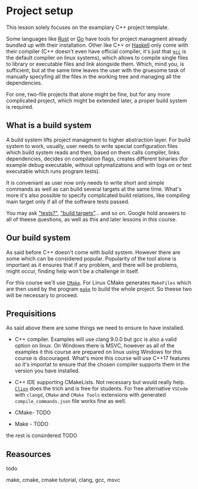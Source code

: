 # Project setup

This lesson solely focuses on the examplary C++ project template.

Some languages like [Rust](TODO_hyperlink) or [Go](TODO_hyperlink) have
tools for project managment already bundled up with their installation.
Other like C++ or [Haskell](TODO_hyperlink) only come with their compiler
(C++ doesn't even have official compiler, it's just that [`gcc`](TODO_hyperlink)
is the default compiler on linux systems), which allows
to compile single files to library or executable files and link alongside them.
Which, mind you, is sufficient, but at the same time leaves the user
with the gruesome task of manually specyfing all the files in the working tree
and managing all the dependencies.

For one, two-file projects that alone might be fine, but for any more
complicated project, which might be extended later, a proper build system is required.

## What is a build system

A build system lifts project managment to higher abstraction layer.
For build system to work, usually, user needs to write special
configuration files which build system reads and then, based on them calls compiler,
links dependencies, decides on compilation flags, creates different
binaries (for example debug executable, without optymalizations and
with logs on or test executable which runs program tests).

It is conveniant as user now only needs to write short and simple commands
as well as can build several targets at the same time. What's more it's
also possible to specify complicated build relations, like compiling
main target only if all of the software tests passed.

You may ask ["tests?"](hyperlink_to_wiki), ["build targets"](hyperlink_to_wiki)...
and so on. Google hold answers to all of theese questions, as well as this and
later lessons in this course.

## Our build system

As said before C++ doesn't come with build system.
However there are some which can be considered popular.
Popularity of the tool alone is important as it ensures that if any problem,
and there will be problems, might occur, finding help won't be a challenge in itself.

For this course we'll use [`CMake`](TODO_heprlink). For Linux CMake generates
`MakeFiles` which are then used by the program [`make`](TODO_hyperlink) to build
the whole project. So theese two will be necessary to proceed.

## Prequisitions

As said above there are some things we need to ensure to have installed.

* C++ compiler. Examples will use clang 9.0.0 but gcc is also a valid option
on linux. On Windows there is MSVC, however as all of the examples
it this course are prepared on linux using Windows for this course is discouraged.
What's more this course will use C++17 features so it's importat
to ensure that the chosen compiler supports them in the version
you have installed. 
* C++ IDE supporting CMakeLists. Not necessary but would really help.
[`Clion`](todo_hyperlink) does the trich and is free for students.
For free alternative `VSCode` with `clangd`, `CMake` and `CMake Tools` extensions
with generated `compile_commands.json` file works fine as well.

* CMake- TODO
* Make - TODO

the rest is consirdered TODO

## Reasources

todo

make, cmake, cmake tutorial, clang, gcc, msvc